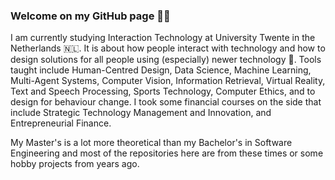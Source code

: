 ### Welcome on my GitHub page 👋🏼

I am currently studying Interaction Technology at University Twente in the Netherlands 🇳🇱. It is about how people interact with technology and how to design solutions for all people using (especially) newer technology 🤖. Tools taught include Human-Centred Design, Data Science, Machine Learning, Multi-Agent Systems, Computer Vision, Information Retrieval, Virtual Reality, Text and Speech Processing, Sports Technology, Computer Ethics, and to design for behaviour change. I took some financial courses on the side that include Strategic Technology Management and Innovation, and Entrepreneurial Finance.

My Master's is a lot more theoretical than my Bachelor's in Software Engineering and most of the repositories here are from these times or some hobby projects from years ago.

<!--
- 🔭 I’m currently working on ...
- 🌱 I’m currently learning ...
- 👯 I’m looking to collaborate on ...
- 🤔 I’m looking for help with ...
- 💬 Ask me about ...
- 📫 How to reach me: ...
- 😄 Pronouns: ...
-->
